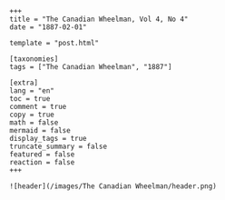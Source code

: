 
    +++
    title = "The Canadian Wheelman, Vol 4, No 4"
    date = "1887-02-01"

    template = "post.html"

    [taxonomies]
    tags = ["The Canadian Wheelman", "1887"]

    [extra]
    lang = "en"
    toc = true
    comment = true
    copy = true
    math = false
    mermaid = false
    display_tags = true
    truncate_summary = false
    featured = false
    reaction = false
    +++

    ![header](/images/The Canadian Wheelman/header.png)

    